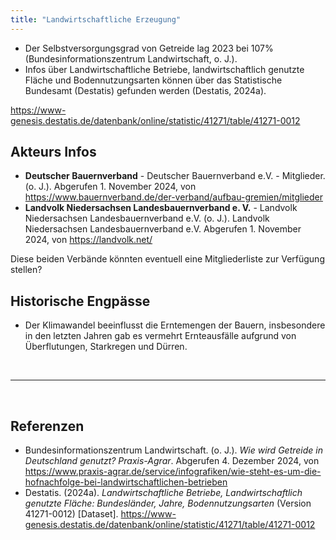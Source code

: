 ```yaml
---
title: "Landwirtschaftliche Erzeugung"
---
```


- Der Selbstversorgungsgrad von Getreide lag 2023 bei 107%
  (Bundesinformationszentrum Landwirtschaft, o. J.).
- Infos über Landwirtschaftliche Betriebe, landwirtschaftlich genutzte
  Fläche und Bodennutzungsarten können über das Statistische Bundesamt
  (Destatis) gefunden werden (Destatis, 2024a).

<https://www-genesis.destatis.de/datenbank/online/statistic/41271/table/41271-0012>

## Akteurs Infos

- **Deutscher Bauernverband** - Deutscher Bauernverband e.V. -
  Mitglieder. (o. J.). Abgerufen 1. November 2024, von
  <https://www.bauernverband.de/der-verband/aufbau-gremien/mitglieder>
- **Landvolk Niedersachsen Landesbauernverband e. V.** - Landvolk
  Niedersachsen Landesbauernverband e.V. (o. J.). Landvolk
  Niedersachsen Landesbauernverband e.V. Abgerufen 1. November 2024,
  von <https://landvolk.net/>

Diese beiden Verbände könnten eventuell eine Mitgliederliste zur
Verfügung stellen?

## Historische Engpässe

- Der Klimawandel beeinflusst die Erntemengen der Bauern, insbesondere
  in den letzten Jahren gab es vermehrt Ernteausfälle aufgrund von
  Überflutungen, Starkregen und Dürren.

<br>

---

<br> 

## Referenzen
- Bundesinformationszentrum Landwirtschaft. (o. J.). *Wie wird Getreide in Deutschland genutzt? Praxis-Agrar*. Abgerufen 4. Dezember 2024, von <https://www.praxis-agrar.de/service/infografiken/wie-steht-es-um-die-hofnachfolge-bei-landwirtschaftlichen-betrieben>
- Destatis. (2024a). *Landwirtschaftliche Betriebe, Landwirtschaftlich genutzte Fläche: Bundesländer, Jahre, Bodennutzungsarten* (Version 41271-0012) [Dataset]. <https://www-genesis.destatis.de/datenbank/online/statistic/41271/table/41271-0012>


